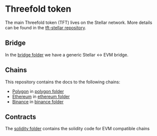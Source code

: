 # Threefold token

The main Threefold token (TFT) lives on the Stellar network. More details can be found in the [tft-stellar repository](https://github.com/threefoldfoundation/tft-stellar).

## Bridge

In the [bridge folder](./bridge) we have a generic Stellar <-> EVM bridge.

## Chains

This repository contains the docs to the following chains:

- [Polygon](https://polygon.technology) in [polygon folder](./polygon)
- [Ethereum](https://ethereum.org/en/) in [ethereum folder](./ethereum)
- [Binance](https://www.binance.org/en/smartChain) in [binance folder](./bsc)

## Contracts

The [solidity folder](./solidity) contains the solidity code for EVM compatible chains
